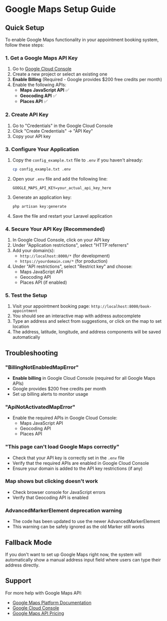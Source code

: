 # Google Maps Setup Guide

## Quick Setup

To enable Google Maps functionality in your appointment booking system, follow these steps:

### 1. Get a Google Maps API Key

1. Go to [Google Cloud Console](https://console.cloud.google.com/)
2. Create a new project or select an existing one
3. **Enable Billing** (Required - Google provides $200 free credits per month)
4. Enable the following APIs:
   - **Maps JavaScript API** ✅
   - **Geocoding API** ✅
   - **Places API** ✅

### 2. Create API Key

1. Go to "Credentials" in the Google Cloud Console
2. Click "Create Credentials" → "API Key"
3. Copy your API key

### 3. Configure Your Application

1. Copy the `config_example.txt` file to `.env` if you haven't already:
   ```bash
   cp config_example.txt .env
   ```

2. Open your `.env` file and add the following line:
   ```
   GOOGLE_MAPS_API_KEY=your_actual_api_key_here
   ```

3. Generate an application key:
   ```bash
   php artisan key:generate
   ```

4. Save the file and restart your Laravel application

### 4. Secure Your API Key (Recommended)

1. In Google Cloud Console, click on your API key
2. Under "Application restrictions", select "HTTP referrers"
3. Add your domain(s):
   - `http://localhost:8000/*` (for development)
   - `https://yourdomain.com/*` (for production)
4. Under "API restrictions", select "Restrict key" and choose:
   - Maps JavaScript API
   - Geocoding API
   - Places API (if enabled)

### 5. Test the Setup

1. Visit your appointment booking page: `http://localhost:8000/book-appointment`
2. You should see an interactive map with address autocomplete
3. Type an address and select from suggestions, or click on the map to set location
4. The address, latitude, longitude, and address components will be saved automatically

## Troubleshooting

### "BillingNotEnabledMapError"
- **Enable billing** in Google Cloud Console (required for all Google Maps APIs)
- Google provides $200 free credits per month
- Set up billing alerts to monitor usage

### "ApiNotActivatedMapError"
- Enable the required APIs in Google Cloud Console:
  - Maps JavaScript API
  - Geocoding API
  - Places API

### "This page can't load Google Maps correctly"
- Check that your API key is correctly set in the `.env` file
- Verify that the required APIs are enabled in Google Cloud Console
- Ensure your domain is added to the API key restrictions (if any)

### Map shows but clicking doesn't work
- Check browser console for JavaScript errors
- Verify that Geocoding API is enabled

### AdvancedMarkerElement deprecation warning
- The code has been updated to use the newer AdvancedMarkerElement
- This warning can be safely ignored as the old Marker still works

## Fallback Mode

If you don't want to set up Google Maps right now, the system will automatically show a manual address input field where users can type their address directly.

## Support

For more help with Google Maps API:
- [Google Maps Platform Documentation](https://developers.google.com/maps/documentation)
- [Google Cloud Console](https://console.cloud.google.com/)
- [Google Maps API Pricing](https://developers.google.com/maps/billing-and-pricing)
